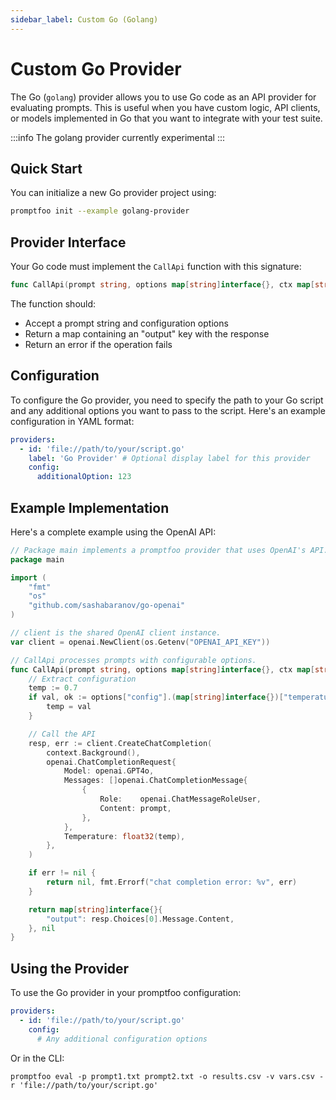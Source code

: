 ```yaml
---
sidebar_label: Custom Go (Golang)
---
```


# Custom Go Provider

The Go (`golang`) provider allows you to use Go code as an API provider for evaluating prompts. This is useful when you have custom logic, API clients, or models implemented in Go that you want to integrate with your test suite.

:::info
The golang provider currently experimental
:::

## Quick Start

You can initialize a new Go provider project using:

```sh
promptfoo init --example golang-provider
```

## Provider Interface

Your Go code must implement the `CallApi` function with this signature:

```go
func CallApi(prompt string, options map[string]interface{}, ctx map[string]interface{}) (map[string]interface{}, error)
```

The function should:

- Accept a prompt string and configuration options
- Return a map containing an "output" key with the response
- Return an error if the operation fails

## Configuration

To configure the Go provider, you need to specify the path to your Go script and any additional options you want to pass to the script. Here's an example configuration in YAML format:

```yaml
providers:
  - id: 'file://path/to/your/script.go'
    label: 'Go Provider' # Optional display label for this provider
    config:
      additionalOption: 123
```

## Example Implementation

Here's a complete example using the OpenAI API:

```go
// Package main implements a promptfoo provider that uses OpenAI's API.
package main

import (
    "fmt"
    "os"
    "github.com/sashabaranov/go-openai"
)

// client is the shared OpenAI client instance.
var client = openai.NewClient(os.Getenv("OPENAI_API_KEY"))

// CallApi processes prompts with configurable options.
func CallApi(prompt string, options map[string]interface{}, ctx map[string]interface{}) (map[string]interface{}, error) {
    // Extract configuration
    temp := 0.7
    if val, ok := options["config"].(map[string]interface{})["temperature"].(float64); ok {
        temp = val
    }

    // Call the API
    resp, err := client.CreateChatCompletion(
        context.Background(),
        openai.ChatCompletionRequest{
            Model: openai.GPT4o,
            Messages: []openai.ChatCompletionMessage{
                {
                    Role:    openai.ChatMessageRoleUser,
                    Content: prompt,
                },
            },
            Temperature: float32(temp),
        },
    )

    if err != nil {
        return nil, fmt.Errorf("chat completion error: %v", err)
    }

    return map[string]interface{}{
        "output": resp.Choices[0].Message.Content,
    }, nil
}
```

## Using the Provider

To use the Go provider in your promptfoo configuration:

```yaml
providers:
  - id: 'file://path/to/your/script.go'
    config:
      # Any additional configuration options
```

Or in the CLI:

```
promptfoo eval -p prompt1.txt prompt2.txt -o results.csv -v vars.csv -r 'file://path/to/your/script.go'
```
